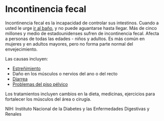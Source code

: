 Incontinencia fecal
===================


Incontinencia fecal es la incapacidad de controlar sus intestinos. Cuando a usted le urge [ir al baño](https://medlineplus.gov/spanish/bowelmovement.html), y no puede aguantarse hasta llegar. Más de cinco millones y medio de estadounidenses sufren de incontinencia fecal. Afecta a personas de todas las edades - niños y adultos. Es más común en mujeres y en adultos mayores, pero no forma parte normal del envejecimiento.


Las causas incluyen:

* [Estreñimiento](https://medlineplus.gov/spanish/constipation.html)
* Daño en los músculos o nervios del ano o del recto
* [Diarrea](https://medlineplus.gov/spanish/diarrhea.html)
* [Problemas del piso pélvico](https://medlineplus.gov/spanish/pelvicfloordisorders.html)


Los tratamientos incluyen cambios en la dieta, medicinas, ejercicios para fortalecer los músculos del área o cirugía.


NIH: Instituto Nacional de la Diabetes y las Enfermedades Digestivas y Renales

